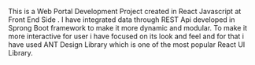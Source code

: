 This is a Web Portal Development Project created in React Javascript at Front End Side . I have integrated data through REST Api developed in Sprong Boot framework to make it more dynamic and modular. To make it more interactive for user i have focused on its look and feel and for that i have used ANT Design Library which is one of the most popular React UI Library.
